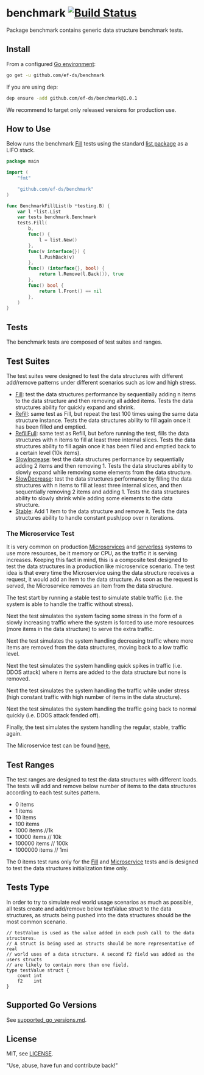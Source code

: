 # benchmark [![Build Status](https://travis-ci.com/ef-ds/benchmark.svg?branch=master)](https://travis-ci.com/ef-ds/benchmark)

Package benchmark contains generic data structure benchmark tests.

## Install
From a configured [Go environment](https://golang.org/doc/install#testing):
```sh
go get -u github.com/ef-ds/benchmark
```

If you are using dep:
```sh
dep ensure -add github.com/ef-ds/benchmark@1.0.1
```

We recommend to target only released versions for production use.


## How to Use

Below runs the benchmark [Fill](https://github.com/ef-ds/benchmark/blob/master/tests.go) tests using the standard [list package](https://github.com/golang/go/tree/master/src/container/list) as a LIFO stack.

```go
package main

import (
	"fmt"

	"github.com/ef-ds/benchmark"
)

func BenchmarkFillList(b *testing.B) {
	var l *list.List
	var tests benchmark.Benchmark
	tests.Fill(
		b,
		func() {
			l = list.New()
		},
		func(v interface{}) {
			l.PushBack(v)
		},
		func() (interface{}, bool) {
			return l.Remove(l.Back()), true
		},
		func() bool {
			return l.Front() == nil
		},
	)
}
```

## Tests
The benchmark tests are composed of test suites and ranges.


## Test Suites
The test suites were designed to test the data structures with different add/remove patterns under different scenarios such as low and high stress.

- [Fill](tests.go): test the data structures performance by sequentially adding n items to the data structure and then removing all added items. Tests the data structures ability for quickly expand and shrink.
- [Refill](tests.go): same test as Fill, but repeat the test 100 times using the same data structure instance. Tests the data structures ability to fill again once it has been filled and emptied.
- [RefillFull](tests.go): same test as Refill, but before running the test, fills the data structures with n items to fill at least three internal slices. Tests the data structures ability to fill again once it has been filled and emptied back to a certain level (10k items).
- [SlowIncrease](tests.go): test the data structures performance by sequentially adding 2 items and then removing 1. Tests the data structures ability to slowly expand while removing some elements from the data structure.
- [SlowDecrease](tests.go): test the data structures performance by filling the data structures with n items to fill at least three internal slices, and then sequentially removing 2 items and adding 1. Tests the data structures ability to slowly shrink while adding some elements to the data structure.
- [Stable](tests.go): Add 1 item to the data structure and remove it. Tests the data structures ability to handle constant push/pop over n iterations.


### The Microservice Test
It is very common on production [Microservices](https://en.wikipedia.org/wiki/Microservices) and [serverless](https://en.wikipedia.org/wiki/Serverless_computing) systems to use more resources, be it memory or CPU, as the traffic it is serving increases. Keeping this fact in mind, this is a composite test designed to test the data structures in a production like microservice scenario. The test idea is that every time the Microservice using the data structure receives a request, it would add an item to the data structure. As soon as the request is served, the Microservice removes an item from the data structure.

The test start by running a stable test to simulate stable traffic (i.e. the system is able to handle the traffic without stress).

Next the test simulates the system facing some stress in the form of a slowly increasing traffic where the system is forced to use more resources (more items in the data structure) to serve the extra traffic.

Next the test simulates the system handling decreasing traffic where more items are removed from the data structures, moving back to a low traffic level.

Next the test simulates the system handling quick spikes in traffic (i.e. DDOS attack) where n items are added to the data structure but none is removed.

Next the test simulates the system handling the traffic while under stress (high constant traffic with high number of items in the data structure).

Next the test simulates the system handling the traffic going back to normal quickly (i.e. DDOS attack fended off).

Finally, the test simulates the system handling the regular, stable, traffic again.

The Microservice test can be found [here.](tests.go)


## Test Ranges

The test ranges are designed to test the data structures with different loads. The tests will add and remove below number of items to the data structures according to each test suites pattern.

- 0 items
- 1 items
- 10 items
- 100 items
- 1000 items //1k
- 10000 items // 10k
- 100000 items // 100k
- 1000000 items // 1mi

The 0 items test runs only for the [Fill](tests.go) and [Microservice](tests.go) tests and is designed to test the data structures initialization time only.


## Tests Type
In order to try to simulate real world usage scenarios as much as possible, all tests create and add/remove below testValue struct to the data structures, as structs being pushed into the data structures should be the most common scenario.

```
// testValue is used as the value added in each push call to the data structures.
// A struct is being used as structs should be more representative of real
// world uses of a data structure. A second f2 field was added as the users structs
// are likely to contain more than one field.
type testValue struct {
	count int
	f2    int
}
```

## Supported Go Versions
See [supported_go_versions.md](https://github.com/ef-ds/docs/blob/master/supported_go_versions.md).

## License
MIT, see [LICENSE](LICENSE).

"Use, abuse, have fun and contribute back!"
